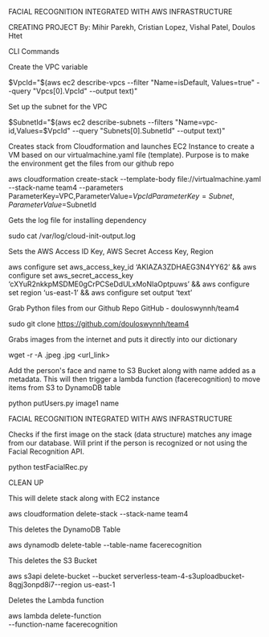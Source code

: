 FACIAL RECOGNITION INTEGRATED WITH AWS INFRASTRUCTURE

CREATING PROJECT By: Mihir Parekh, Cristian Lopez, Vishal Patel, Doulos Htet

CLI Commands

Create the VPC variable

$VpcId="$(aws ec2 describe-vpcs --filter "Name=isDefault, Values=true" --query "Vpcs[0].VpcId"
--output text)"

Set up the subnet for the VPC

$SubnetId="$(aws ec2 describe-subnets --filters "Name=vpc-id,Values=$VpcId" --query
"Subnets[0].SubnetId" --output text)"

Creates stack from Cloudformation and launches EC2 Instance to create a VM based on our
virtualmachine.yaml file (template).
Purpose is to make the environment get the files from our github repo

aws cloudformation create-stack --template-body file://virtualmachine.yaml --stack-name team4
--parameters ParameterKey=VPC,ParameterValue=$VpcId
ParameterKey=Subnet,ParameterValue=$SubnetId

Gets the log file for installing dependency

sudo cat /var/log/cloud-init-output.log

Sets the AWS Access ID Key, AWS Secret Access Key, Region

aws configure set aws_access_key_id ‘AKIAZA3ZDHAEG3N4YY62’ && aws configure set
aws_secret_access_key ‘cXYuR2nkkpMSDME0gCrPCSeDdULxMoNIaOptpuws’ && aws
configure set region ‘us-east-1’ && aws configure set output ‘text’

Grab Python files from our Github Repo GitHub - douloswynnh/team4

sudo git clone https://github.com/douloswynnh/team4

Grabs images from the internet and puts it directly into our dictionary

wget -r -A .jpeg .jpg <url_link>

Add the person's face and name to S3 Bucket along with name added as a metadata. This will
then trigger a lambda function (facerecognition) to move items from S3 to DynamoDB table

python putUsers.py image1 name

FACIAL RECOGNITION INTEGRATED WITH AWS INFRASTRUCTURE


Checks if the first image on the stack (data structure) matches any image from our database.
Will print if the person is recognized or not using the Facial Recognition API.

python testFacialRec.py


CLEAN UP

This will delete stack along with EC2 instance

aws cloudformation delete-stack --stack-name team4

This deletes the DynamoDB Table

aws dynamodb delete-table --table-name facerecognition

This deletes the S3 Bucket

aws s3api delete-bucket --bucket serverless-team-4-s3uploadbucket-8qgj3onpd8i7--region
us-east-1

Deletes the Lambda function

aws lambda delete-function \
--function-name facerecognition
